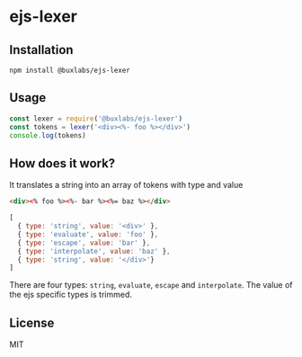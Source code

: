 # ejs-lexer

## Installation

```
npm install @buxlabs/ejs-lexer
```

## Usage

```js
const lexer = require('@buxlabs/ejs-lexer')
const tokens = lexer('<div><%- foo %></div>')
console.log(tokens)
```

## How does it work?

It translates a string into an array of tokens with type and value

```html
<div><% foo %><%- bar %><%= baz %></div>
```

```js
[
  { type: 'string', value: '<div>' },
  { type: 'evaluate', value: 'foo' },
  { type: 'escape', value: 'bar' },
  { type: 'interpolate', value: 'baz' },
  { type: 'string', value: '</div>'}
]
```

There are four types: `string`, `evaluate`, `escape` and `interpolate`. The value of the ejs specific types is trimmed.


## License

MIT
